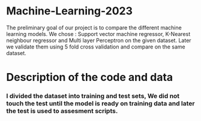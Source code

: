 # Machine-Learning-2023
The preliminary goal of our project is to compare the different machine learning models. We chose : Support vector machine regressor, K-Nearest neighbour regressor and Multi layer  Perceptron on the given dataset. Later we validate them using 5 fold cross validation and compare on  the same dataset.

# Description of the code and data
### I divided the dataset into training and test sets, We did not touch the test until the model is ready on training data and later the test is used to assesment scripts.
